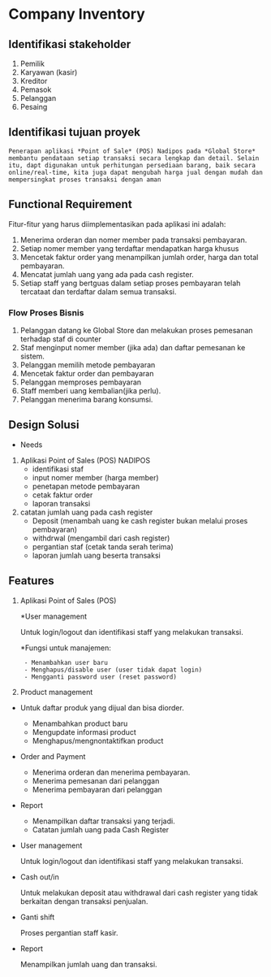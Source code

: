 # Company Inventory 

## Identifikasi stakeholder
1.  Pemilik
2.  Karyawan (kasir)
3.  Kreditor
4.  Pemasok
5.  Pelanggan
6.  Pesaing

## Identifikasi tujuan proyek
	Penerapan aplikasi *Point of Sale* (POS) Nadipos pada *Global Store* membantu pendataan setiap transaksi secara lengkap dan detail. Selain itu, dapt digunakan untuk perhitungan persediaan barang, baik secara online/real-time, kita juga dapat mengubah harga jual dengan mudah dan mempersingkat proses transaksi dengan aman
## Functional Requirement
Fitur-fitur yang harus diimplementasikan pada aplikasi ini adalah:
1. Menerima orderan dan nomer member pada transaksi pembayaran.
2. Setiap nomer member yang terdaftar mendapatkan harga khusus
3. Mencetak faktur order yang menampilkan jumlah order, harga dan total pembayaran.
4. Mencatat jumlah uang yang ada pada cash register.
5. Setiap staff yang bertguas dalam setiap proses pembayaran telah tercataat dan terdaftar dalam semua transaksi.
### Flow Proses Bisnis
1. Pelanggan datang ke Global Store dan melakukan proses pemesanan terhadap staf di counter
2. Staf menginput nomer member (jika ada) dan daftar pemesanan ke sistem.
3. Pelanggan memilih metode pembayaran
4. Mencetak faktur order dan pembayaran
5. Pelanggan memproses pembayaran
6. Staff memberi uang kembalian(jika perlu).
7. Pelanggan menerima barang konsumsi.

## Design Solusi
* Needs
1. Aplikasi Point of Sales (POS) NADIPOS
	* identifikasi staf
	* input nomer member (harga member)
	* penetapan metode pembayaran
	* cetak faktur order
	* laporan transaksi
2. catatan jumlah uang pada cash register
	* Deposit (menambah uang ke cash register bukan melalui proses pembayaran)
	* withdrwal (mengambil dari cash register)
	* pergantian staf (cetak tanda serah terima)
	* laporan jumlah uang beserta transaksi

## Features

1. Aplikasi Point of Sales (POS)

	*User management

	Untuk login/logout dan identifikasi staff yang melakukan transaksi.

	*Fungsi untuk manajemen:

		- Menambahkan user baru
		- Menghapus/disable user (user tidak dapat login)
		- Mengganti password user (reset password)

2. Product management

* Untuk daftar produk yang dijual dan bisa diorder.

	- Menambahkan product baru
	- Mengupdate informasi product
	- Menghapus/mengnontaktifkan product

* Order and Payment

	- Menerima orderan dan menerima pembayaran.
	- Menerima pemesanan dari pelanggan
	- Menerima pembayaran dari pelanggan

* Report

	- Menampilkan daftar transaksi yang terjadi.
	- Catatan jumlah uang pada Cash Register

* User management

	Untuk login/logout dan identifikasi staff yang melakukan transaksi.

* Cash out/in

	Untuk melakukan deposit atau withdrawal dari cash register yang tidak berkaitan dengan transaksi penjualan.

* Ganti shift

	Proses pergantian staff kasir.

* Report

	Menampilkan jumlah uang dan transaksi.
	





